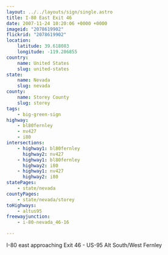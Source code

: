 ```yaml
---
layout: ../../layouts/sign/single.astro
title: I-80 East Exit 46
date: 2007-11-24 10:20:06 +0000 +0000
imageid: "2078619902"
flickrid: "2078619902"
location:
    latitude: 39.618083
    longitude: -119.286855
country:
    name: United States
    slug: united-states
state:
    name: Nevada
    slug: nevada
county:
    name: Storey County
    slug: storey
tags:
    - big-green-sign
highway:
    - bl80fernley
    - nv427
    - i80
intersections:
    - highway1: bl80fernley
      highway2: nv427
    - highway1: bl80fernley
      highway2: i80
    - highway1: nv427
      highway2: i80
statePages:
    - state/nevada
countyPages:
    - state/nevada/storey
toHighways:
    - altus95
freewayjunction:
    - i-80-nevada_46-16

---
```

I-80 east approaching Exit 46 - US-95 Alt South/West Fernley